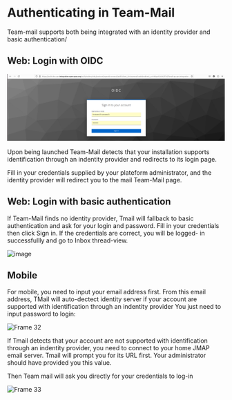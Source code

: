 # Authenticating in Team-Mail

Team-mail supports both being integrated with an identity provider and basic authentication/

## Web: Login with OIDC

![OIDC](images/oidc.png)

Upon being launched Team-Mail detects that your installation supports identification through an indentity provider and redirects to its login page.

Fill in your credentials supplied by your plateform administrator, and the identity provider will redirect you to the mail Team-Mail page.

## Web: Login with basic authentication

If Team-Mail finds no identity provider, Tmail will fallback to basic authentication and ask for your login and password. Fill in your credentials then click Sign in. 
If the credentials are correct, you will be logged- in successfullly and go to Inbox thread-view. 

![image](https://github.com/linagora/tmail-flutter/assets/68209176/7f086dd6-689e-4391-a77b-7408f4793ac2)

## Mobile

For mobile, you need to input your email address first. From this email address, TMail will auto-dectect identity server if your account are supported with identification through an indentity provider  You just need to input password to login:

![Frame 32](https://github.com/linagora/tmail-flutter/assets/68209176/24b5bb65-546f-43de-9673-0157475b48a3)


If Tmail detects that  your account are not supported with identification through an indentity provider,  you need to connect to your home JMAP email server. Tmail will prompt you for its URL first. Your administrator should have provided you this value.

Then Team mail will ask you directly for your credentials to log-in 

![Frame 33](https://github.com/linagora/tmail-flutter/assets/68209176/e2ecc279-95d0-4374-9d7f-7ab19ec9bac3)

